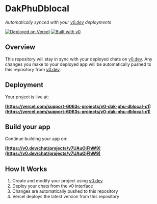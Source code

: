 # DakPhuDblocal

*Automatically synced with your [v0.dev](https://v0.dev) deployments*

[![Deployed on Vercel](https://img.shields.io/badge/Deployed%20on-Vercel-black?style=for-the-badge&logo=vercel)](https://vercel.com/support-6063s-projects/v0-dak-phu-dblocal-c1)
[![Built with v0](https://img.shields.io/badge/Built%20with-v0.dev-black?style=for-the-badge)](https://v0.dev/chat/projects/y7UAuOjFhW9)

## Overview

This repository will stay in sync with your deployed chats on [v0.dev](https://v0.dev).
Any changes you make to your deployed app will be automatically pushed to this repository from [v0.dev](https://v0.dev).

## Deployment

Your project is live at:

**[https://vercel.com/support-6063s-projects/v0-dak-phu-dblocal-c1](https://vercel.com/support-6063s-projects/v0-dak-phu-dblocal-c1)**

## Build your app

Continue building your app on:

**[https://v0.dev/chat/projects/y7UAuOjFhW9](https://v0.dev/chat/projects/y7UAuOjFhW9)**

## How It Works

1. Create and modify your project using [v0.dev](https://v0.dev)
2. Deploy your chats from the v0 interface
3. Changes are automatically pushed to this repository
4. Vercel deploys the latest version from this repository